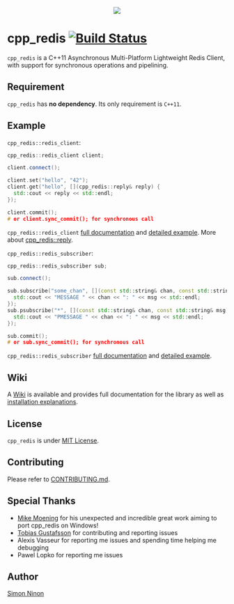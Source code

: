<p align="center">
   <img src="https://raw.githubusercontent.com/Cylix/cpp_redis/master/assets/images/cpp_redis_logo.jpg"/>
</p>

# cpp_redis [![Build Status](https://travis-ci.org/Cylix/cpp_redis.svg?branch=master)](https://travis-ci.org/Cylix/cpp_redis)
`cpp_redis` is a C++11 Asynchronous Multi-Platform Lightweight Redis Client, with support for synchronous operations and pipelining.

## Requirement
`cpp_redis` has **no dependency**. Its only requirement is `C++11`.

## Example
`cpp_redis::redis_client`:
```cpp
cpp_redis::redis_client client;

client.connect();

client.set("hello", "42");
client.get("hello", [](cpp_redis::reply& reply) {
  std::cout << reply << std::endl;
});

client.commit();
# or client.sync_commit(); for synchronous call
```
`cpp_redis::redis_client` [full documentation](https://github.com/Cylix/cpp_redis/wiki/Redis-Client) and [detailed example](https://github.com/Cylix/cpp_redis/wiki/Examples#redis-client).
More about [cpp_redis::reply](https://github.com/Cylix/cpp_redis/wiki/Replies).


`cpp_redis::redis_subscriber`:
```cpp
cpp_redis::redis_subscriber sub;

sub.connect();

sub.subscribe("some_chan", [](const std::string& chan, const std::string& msg) {
  std::cout << "MESSAGE " << chan << ": " << msg << std::endl;
});
sub.psubscribe("*", [](const std::string& chan, const std::string& msg) {
  std::cout << "PMESSAGE " << chan << ": " << msg << std::endl;
});

sub.commit();
# or sub.sync_commit(); for synchronous call
```
`cpp_redis::redis_subscriber` [full documentation](https://github.com/Cylix/cpp_redis/wiki/Redis-Subscriber) and [detailed example](https://github.com/Cylix/cpp_redis/wiki/Examples#redis-subscriber).

## Wiki
A [Wiki](https://github.com/Cylix/cpp_redis/wiki) is available and provides full documentation for the library as well as [installation explanations](https://github.com/Cylix/cpp_redis/wiki/Installation).

## License
`cpp_redis` is under [MIT License](LICENSE).

## Contributing
Please refer to [CONTRIBUTING.md](CONTRIBUTING.md).

## Special Thanks

* [Mike Moening](https://github.com/MikesAracade) for his unexpected and incredible great work aiming to port cpp_redis on Windows!
* [Tobias Gustafsson](https://github.com/tobbe303) for contributing and reporting issues
* Alexis Vasseur for reporting me issues and spending time helping me debugging
* Pawel Lopko	for reporting me issues

## Author
[Simon Ninon](http://simon-ninon.fr)
